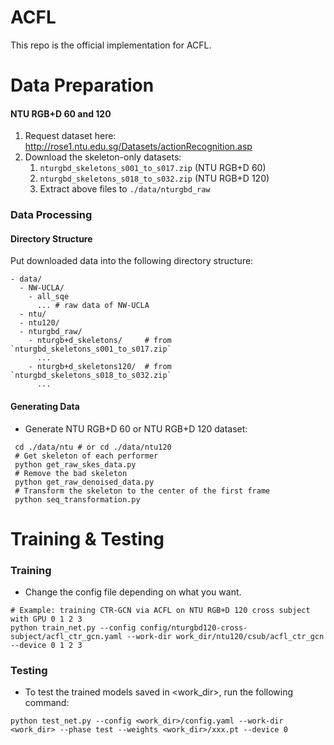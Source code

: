 # ACFL
This repo is the official implementation for ACFL.


# Data Preparation


#### NTU RGB+D 60 and 120

1. Request dataset here: http://rose1.ntu.edu.sg/Datasets/actionRecognition.asp
2. Download the skeleton-only datasets:
   1. `nturgbd_skeletons_s001_to_s017.zip` (NTU RGB+D 60)
   2. `nturgbd_skeletons_s018_to_s032.zip` (NTU RGB+D 120)
   3. Extract above files to `./data/nturgbd_raw`


### Data Processing

#### Directory Structure

Put downloaded data into the following directory structure:

```
- data/
  - NW-UCLA/
    - all_sqe
      ... # raw data of NW-UCLA
  - ntu/
  - ntu120/
  - nturgbd_raw/
    - nturgb+d_skeletons/     # from `nturgbd_skeletons_s001_to_s017.zip`
      ...
    - nturgb+d_skeletons120/  # from `nturgbd_skeletons_s018_to_s032.zip`
      ...
```

#### Generating Data

- Generate NTU RGB+D 60 or NTU RGB+D 120 dataset:

```
 cd ./data/ntu # or cd ./data/ntu120
 # Get skeleton of each performer
 python get_raw_skes_data.py
 # Remove the bad skeleton 
 python get_raw_denoised_data.py
 # Transform the skeleton to the center of the first frame
 python seq_transformation.py
```

# Training & Testing

### Training

- Change the config file depending on what you want.

```
# Example: training CTR-GCN via ACFL on NTU RGB+D 120 cross subject with GPU 0 1 2 3
python train_net.py --config config/nturgbd120-cross-subject/acfl_ctr_gcn.yaml --work-dir work_dir/ntu120/csub/acfl_ctr_gcn --device 0 1 2 3
```

### Testing

- To test the trained models saved in <work_dir>, run the following command:

```
python test_net.py --config <work_dir>/config.yaml --work-dir <work_dir> --phase test --weights <work_dir>/xxx.pt --device 0
```

